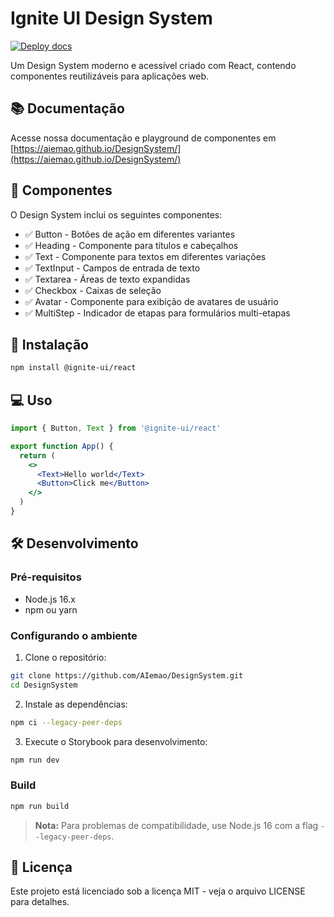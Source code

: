 # Ignite UI Design System

[![Deploy docs](https://github.com/AIemao/DesignSystem/actions/workflows/deploy-docs.yaml/badge.svg)](https://github.com/AIemao/DesignSystem/actions/workflows/deploy-docs.yaml)

Um Design System moderno e acessível criado com React, contendo componentes reutilizáveis para aplicações web.

## 📚 Documentação

Acesse nossa documentação e playground de componentes em [https://aiemao.github.io/DesignSystem/](https://aiemao.github.io/DesignSystem/)

## 🧩 Componentes

O Design System inclui os seguintes componentes:

- ✅ Button - Botões de ação em diferentes variantes
- ✅ Heading - Componente para títulos e cabeçalhos
- ✅ Text - Componente para textos em diferentes variações
- ✅ TextInput - Campos de entrada de texto
- ✅ Textarea - Áreas de texto expandidas
- ✅ Checkbox - Caixas de seleção
- ✅ Avatar - Componente para exibição de avatares de usuário
- ✅ MultiStep - Indicador de etapas para formulários multi-etapas

## 🚀 Instalação

```bash
npm install @ignite-ui/react
```

## 💻 Uso

```jsx
import { Button, Text } from '@ignite-ui/react'

export function App() {
  return (
    <>
      <Text>Hello world</Text>
      <Button>Click me</Button>
    </>
  )
}
```

## 🛠️ Desenvolvimento

### Pré-requisitos

- Node.js 16.x
- npm ou yarn

### Configurando o ambiente

1. Clone o repositório:

```bash
git clone https://github.com/AIemao/DesignSystem.git
cd DesignSystem
```

2. Instale as dependências:

```bash
npm ci --legacy-peer-deps
```

3. Execute o Storybook para desenvolvimento:

```bash
npm run dev
```

### Build

```bash
npm run build
```

> **Nota:** Para problemas de compatibilidade, use Node.js 16 com a flag `--legacy-peer-deps`.

## 📄 Licença

Este projeto está licenciado sob a licença MIT - veja o arquivo LICENSE para detalhes.